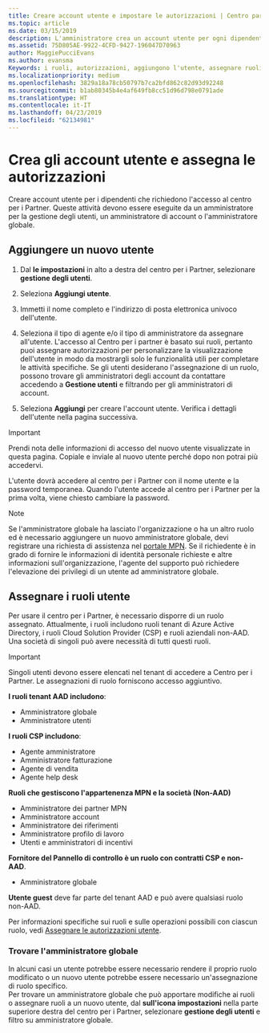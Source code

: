 ```yaml
---
title: Creare account utente e impostare le autorizzazioni | Centro partner
ms.topic: article
ms.date: 03/15/2019
description: L'amministratore crea un account utente per ogni dipendente del partner che deve accedere al Centro per i partner.
ms.assetid: 75D805AE-9922-4CFD-9427-196047D70963
author: MaggiePucciEvans
ms.author: evansma
Keywords: i ruoli, autorizzazioni, aggiungono l'utente, assegnare ruoli, amministratore, dell'agente,
ms.localizationpriority: medium
ms.openlocfilehash: 3829a18a78cb50797b7ca2bfd862c82d93d92248
ms.sourcegitcommit: b1ab80345b4e4af649fb8cc51d96d798e0791ade
ms.translationtype: HT
ms.contentlocale: it-IT
ms.lasthandoff: 04/23/2019
ms.locfileid: "62134981"
---
```

# <a name="create-user-accounts-and-assign-permissions"></a>Crea gli account utente e assegna le autorizzazioni

Creare account utente per i dipendenti che richiedono l'accesso al centro per i Partner. Queste attività devono essere eseguite da un amministratore per la gestione degli utenti, un amministratore di account o l'amministratore globale. 


## <a name="add-a-new-user"></a>Aggiungere un nuovo utente

1. Dal **le impostazioni** in alto a destra del centro per i Partner, selezionare **gestione degli utenti**.

2.  Seleziona **Aggiungi utente**.

3.  Immetti il nome completo e l'indirizzo di posta elettronica univoco dell'utente.

4.  Seleziona il tipo di agente e/o il tipo di amministratore da assegnare all'utente. L'accesso al Centro per i partner è basato sui ruoli, pertanto puoi assegnare autorizzazioni per personalizzare la visualizzazione dell'utente in modo da mostrargli solo le funzionalità utili per completare le attività specifiche.  Se gli utenti desiderano l'assegnazione di un ruolo, possono trovare gli amministratori degli account da contattare accedendo a **Gestione utenti** e filtrando per gli amministratori di account.

5.  Seleziona **Aggiungi** per creare l'account utente. Verifica i dettagli dell'utente nella pagina successiva.

> [!IMPORTANT]  
> Prendi nota delle informazioni di accesso del nuovo utente visualizzate in questa pagina. Copiale e inviale al nuovo utente perché dopo non potrai più accedervi. 

L'utente dovrà accedere al centro per i Partner con il nome utente e la password temporanea. Quando l'utente accede al centro per i Partner per la prima volta, viene chiesto cambiare la password. 

> [!NOTE]  
>  Se l'amministratore globale ha lasciato l'organizzazione o ha un altro ruolo ed è necessario aggiungere un nuovo amministratore globale, devi registrare una richiesta di assistenza nel [portale MPN](https://partner.microsoft.com/support). Se il richiedente è in grado di fornire le informazioni di identità personale richieste e altre informazioni sull'organizzazione, l'agente del supporto può richiedere l'elevazione dei privilegi di un utente ad amministratore globale.

## <a name="assign-user-roles"></a>Assegnare i ruoli utente

Per usare il centro per i Partner, è necessario disporre di un ruolo assegnato.  Attualmente, i ruoli includono ruoli tenant di Azure Active Directory, i ruoli Cloud Solution Provider (CSP) e ruoli aziendali non-AAD. Una società di singoli può avere necessità di tutti questi ruoli.

>[!Important]
>Singoli utenti devono essere elencati nel tenant di accedere a Centro per i Partner. Le assegnazioni di ruolo forniscono accesso aggiuntivo.


**I ruoli tenant AAD includono**:
- Amministratore globale
- Amministratore utenti

**I ruoli CSP includono**:
- Agente amministratore
- Amministratore fatturazione
- Agente di vendita
- Agente help desk

**Ruoli che gestiscono l'appartenenza MPN e la società (Non-AAD)**
- Amministratore dei partner MPN
- Amministratore account
- Amministratore dei riferimenti
- Amministratore profilo di lavoro
- Utenti e amministratori di incentivi

**Fornitore del Pannello di controllo è un ruolo con contratti CSP e non-AAD**.
- Amministratore globale

**Utente guest** deve far parte del tenant AAD e può avere qualsiasi ruolo non-AAD.

Per informazioni specifiche sui ruoli e sulle operazioni possibili con ciascun ruolo, vedi [Assegnare le autorizzazioni utente](permissions-overview.md).



### <a name="find-your-global-admin"></a>Trovare l'amministratore globale

In alcuni casi un utente potrebbe essere necessario rendere il proprio ruolo modificato o un nuovo utente potrebbe essere necessario un'assegnazione di ruolo specifico.  
Per trovare un amministratore globale che può apportare modifiche ai ruoli o assegnare ruoli a un nuovo utente, dal **sull'icona impostazioni** nella parte superiore destra del centro per i Partner, selezionare **gestione degli utenti** e filtro su amministratore globale. 







